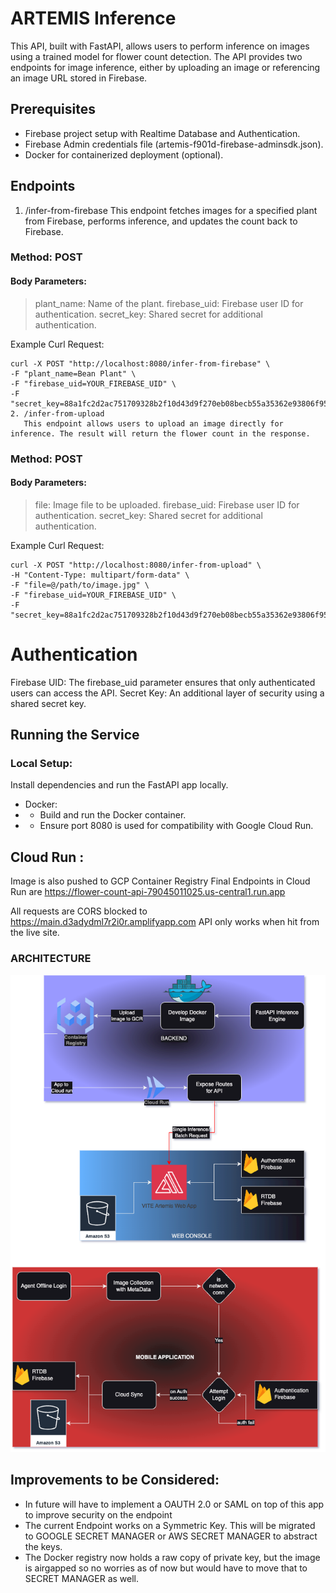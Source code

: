 # ARTEMIS Inference
This API, built with FastAPI, allows users to perform inference on images using a trained model for flower count detection. The API provides two endpoints for image inference, either by uploading an image or referencing an image URL stored in Firebase.

## Prerequisites
- Firebase project setup with Realtime Database and Authentication.
- Firebase Admin credentials file (artemis-f901d-firebase-adminsdk.json).
- Docker for containerized deployment (optional).

## Endpoints
1. /infer-from-firebase
   This endpoint fetches images for a specified plant from Firebase, performs inference, and updates the count back to Firebase.

### Method: POST
#### Body Parameters:

> plant_name: Name of the plant.
firebase_uid: Firebase user ID for authentication.
secret_key: Shared secret for additional authentication.
>

Example Curl Request:
```
curl -X POST "http://localhost:8080/infer-from-firebase" \
-F "plant_name=Bean Plant" \
-F "firebase_uid=YOUR_FIREBASE_UID" \
-F "secret_key=88a1fc2d2ac751709328b2f10d43d9f270eb08becb55a35362e93806f953ce0f"
2. /infer-from-upload
   This endpoint allows users to upload an image directly for inference. The result will return the flower count in the response.
```

### Method: POST
#### Body Parameters:

>file: Image file to be uploaded.
firebase_uid: Firebase user ID for authentication.
secret_key: Shared secret for additional authentication.

Example Curl Request:

```
curl -X POST "http://localhost:8080/infer-from-upload" \
-H "Content-Type: multipart/form-data" \
-F "file=@/path/to/image.jpg" \
-F "firebase_uid=YOUR_FIREBASE_UID" \
-F "secret_key=88a1fc2d2ac751709328b2f10d43d9f270eb08becb55a35362e93806f953ce0f"
```

# Authentication
Firebase UID: The firebase_uid parameter ensures that only authenticated users can access the API.
Secret Key: An additional layer of security using a shared secret key.

## Running the Service

### Local Setup:
Install dependencies and run the FastAPI app locally.
- Docker:
- - Build and run the Docker container.
- - Ensure port 8080 is used for compatibility with Google Cloud Run.
## Cloud Run :
Image is also pushed to GCP Container Registry
Final Endpoints in Cloud Run are
https://flower-count-api-79045011025.us-central1.run.app

All requests are CORS blocked to https://main.d3adydml7r2i0r.amplifyapp.com
API only works when hit from the live site.

### ARCHITECTURE
![artemis.drawio.png](artemis.drawio.png)

## Improvements to be Considered:
- In future will have to implement a OAUTH 2.0 or SAML on top of this app to improve security on the endpoint
- The current Endpoint works on a Symmetric Key. This will be migrated to GOOGLE SECRET MANAGER or AWS SECRET MANAGER to abstract the keys.
- The Docker registry now holds a raw copy of private key, but the image is airgapped so no worries as of now but would have to move that to SECRET MANAGER as well.